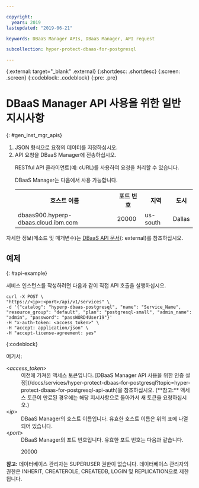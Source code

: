 ```yaml
---

copyright:
  years: 2019
lastupdated: "2019-06-21"

keywords: DBaaS Manager APIs, DBaaS Manager, API request

subcollection: hyper-protect-dbaas-for-postgresql

---
```


{:external: target="_blank" .external}
{:shortdesc: .shortdesc}
{:screen: .screen}
{:codeblock: .codeblock}
{:pre: .pre}


# DBaaS Manager API 사용을 위한 일반 지시사항
{: #gen_inst_mgr_apis}
<ol>
<li>JSON 형식으로 요청의 데이터를 지정하십시오.
</li>
<li>API 요청을 DBaaS Manager에 전송하십시오.
<p>RESTful API 클라이언트(예: cURL)를 사용하여 요청을 처리할 수 있습니다.
</p>
<p>DBaaS Manager는 다음에서 사용 가능합니다.
<table>
  <tr>
    <th> 호스트 이름 </th>
    <th> 포트 번호 </th>
    <th> 지역 </th>
    <th> 도시 </th>
  </tr>
  <tr>
    <td> dbaas900.hyperp-dbaas.cloud.ibm.com </td>
    <td> 20000 </td>
    <td> us-south </td>
    <td> Dallas </td>
  </tr>
</table>
</p>	 
</li>
</ol>

자세한 정보(메소드 및 매개변수)는 [DBaaS API 문서](https://{DomainName}/apidocs/hyperp-dbaas){: external}를 참조하십시오.

## 예제
{: #api-example}

서비스 인스턴스를 작성하려면 다음과 같이 직접 API 호출을 실행하십시오.

```
curl -X POST \
"https://<ip>:<port>/api/v1/services" \
-d '{"catalog": "hyperp-dbaas-postgresql", "name": "Service_Name", "resource_group": "default", "plan": "postgresql-small", "admin_name": "admin", "password": "passWORD4User19"}'
-H "x-auth-token: <access_token>" \
-H "accept: application/json" \
-H "accept-license-agreement: yes"
```
{:codeblock}

여기서:
<dl>
<dt> &lt;<em>access_token</em>&gt; </dt>
<dd>이전에 가져온 액세스 토큰입니다. [DBaaS Manager API 사용을 위한 인증 설정](/docs/services/hyper-protect-dbaas-for-postgresql?topic=hyper-protect-dbaas-for-postgresql-api-auth)을 참조하십시오. (**참고:** 액세스 토큰이 만료된 경우에는 해당 지시사항으로 돌아가서 새 토큰을 요청하십시오.) </dd>
<dt> &lt;<em>ip</em>&gt; </dt>
<dd>DBaaS Manager의 호스트 이름입니다. 유효한 호스트 이름은 위의 표에 나열되어 있습니다.
</dd>
<dt> &lt;<em>port</em>&gt; </dt>
<dd>DBaaS Manager의 포트 번호입니다. 유효한 포트 번호는 다음과 같습니다.
<p>20000</p>
</dd>
</dl>

**참고:** 데이터베이스 관리자는 SUPERUSER 권한이 없습니다.
데이터베이스 관리자의 권한은 INHERIT, CREATEROLE, CREATEDB, LOGIN 및 REPLICATION으로 제한됩니다.
